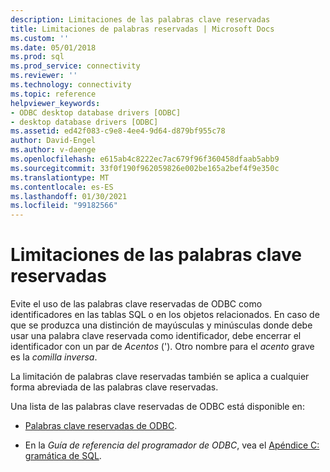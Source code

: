 ```yaml
---
description: Limitaciones de las palabras clave reservadas
title: Limitaciones de palabras reservadas | Microsoft Docs
ms.custom: ''
ms.date: 05/01/2018
ms.prod: sql
ms.prod_service: connectivity
ms.reviewer: ''
ms.technology: connectivity
ms.topic: reference
helpviewer_keywords:
- ODBC desktop database drivers [ODBC]
- desktop database drivers [ODBC]
ms.assetid: ed42f083-c9e8-4ee4-9d64-d879bf955c78
author: David-Engel
ms.author: v-daenge
ms.openlocfilehash: e615ab4c8222ec7ac679f96f360458dfaab5abb9
ms.sourcegitcommit: 33f0f190f962059826e002be165a2bef4f9e350c
ms.translationtype: MT
ms.contentlocale: es-ES
ms.lasthandoff: 01/30/2021
ms.locfileid: "99182566"
---
```

# <a name="reserved-keyword-limitations"></a>Limitaciones de las palabras clave reservadas

Evite el uso de las palabras clave reservadas de ODBC como identificadores en las tablas SQL o en los objetos relacionados. En caso de que se produzca una distinción de mayúsculas y minúsculas donde debe usar una palabra clave reservada como identificador, debe encerrar el identificador con un par de *Acentos* ('). Otro nombre para el *acento* grave es la *comilla inversa*.

La limitación de palabras clave reservadas también se aplica a cualquier forma abreviada de las palabras clave reservadas.

Una lista de las palabras clave reservadas de ODBC está disponible en:

- [Palabras clave reservadas de ODBC](../reference/appendixes/reserved-keywords.md).

- En la *Guía de referencia del programador de ODBC*, vea el [Apéndice C: gramática de SQL](../reference/appendixes/appendix-c-sql-grammar.md).